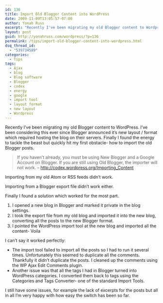 ```yaml
---
id: 136
title: Import Old Blogger Content into WordPress
date: 2009-11-09T13:05:57-07:00
author: Yonah Russ
excerpt: "Recently I've been migrating my old Blogger content to Wordpress. I've been considering this ever since Blogger announced it's new layout / format which required hosting the blog on their servers. Finally I found the energy to tackle the beast but quickly hit my first obstacle- how to import the old Blogger posts."
layout: post
guid: http://yonahruss.com/wordpress/?p=136
permalink: /tips/import-old-blogger-content-into-wordpress.html
dsq_thread_id:
  - "539734589"
categories:
  - Tips
tags:
  - Ajax
  - blog
  - Blog software
  - Blogger
  - codex
  - energy
  - google
  - import tool
  - layout format
  - new layout
  - Wordpress
---
```

Recently I&#8217;ve been migrating my old Blogger content to WordPress. I&#8217;ve been considering this ever since Blogger announced it&#8217;s new layout / format which required hosting the blog on their servers. Finally I found the energy to tackle the beast but quickly hit my first obstacle- how to import the old Blogger posts.

> If you haven&#8217;t already, you must be using New Blogger and a Google Account on Blogger. If you are still using Old Blogger, the importer will not work. &#8211; <a rel="nofollow" href="http://codex.wordpress.org/Importing_Content">http://codex.wordpress.org/Importing_Content</a>

Importing from my old Atom or RSS feeds didn&#8217;t work.

Importing from a Blogger export file didn&#8217;t work either.

Finally I found a solution which worked for the most part.

  1. I opened a new blog in Blogger and marked it private in the blog settings.
  2. I took the export file from my old blog and imported it into the new blog, converting all the posts to the new Blogger format.
  3. I pointed the WordPress import tool at the new blog and imported all the content- Voila

I can&#8217;t say it worked perfectly:

  * The import tool failed to import all the posts so I had to run it several times. Unfortunately this seemed to duplicate all the comments. Thankfully it didn&#8217;t duplicate the posts. I cleaned up the comments using the WP Ajax Edit Comments plugin.
  * Another issue was that all the tags I had in Blogger turned into WordPress categories. I converted them back to tags using the Categories and Tags Converter- one of the standard Import Tools.

I still have some issues, for example the lack of excerpts for the posts but all in all I&#8217;m very happy with how easy the switch has been so far.